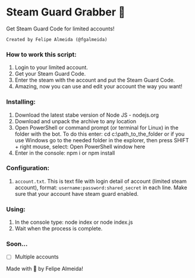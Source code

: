 # Steam Guard Grabber 🔐

Get Steam Guard Code for limited accounts!

```
Created by Felipe Almeida (@fgalmeida)
```

### How to work this script:

1. Login to your limited account.
2. Get your Steam Guard Code.
3. Enter the steam with the account and put the Steam Guard Code.
4. Amazing, now you can use and edit your account the way you want!

### Installing:

1. Download the latest stabe version of Node JS - nodejs.org
2. Download and unpack the archive to any location
3. Open PowerShell or command prompt (or terminal for Linux) in the folder with the bot. To do this enter: cd c:\path_to_the_folder or if you use Windows go to the needed folder in the explorer, then press SHIFT + right mouse, select: Open PowerShell window here
4. Enter in the console: npm i or npm install

### Configuration:

1. `account.txt`. This is text file with login detail of account (limited steam account), format: `username:password:shared_secret` in each line.
   Make sure that your account have steam guard enabled.

### Using:

1. In the console type: node index or node index.js
2. Wait when the process is complete.

### Soon...

- [ ] Multiple accounts

Made with 🖤 by Felipe Almeida!
